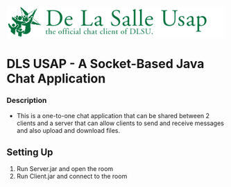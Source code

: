 <img src="/img/banner.png" alt="De La Salle Usap"/>

# DLS USAP - A Socket-Based Java Chat Application 

### Description
- This is a one-to-one chat application that can be shared between 2 clients and a server that can allow clients to send and receive messages and also upload and download files. 

## Setting Up

1. Run Server.jar and open the room
2. Run Client.jar and connect to the room
